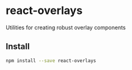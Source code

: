 # react-overlays

Utilities for creating robust overlay components

## Install

```sh
npm install --save react-overlays
```

